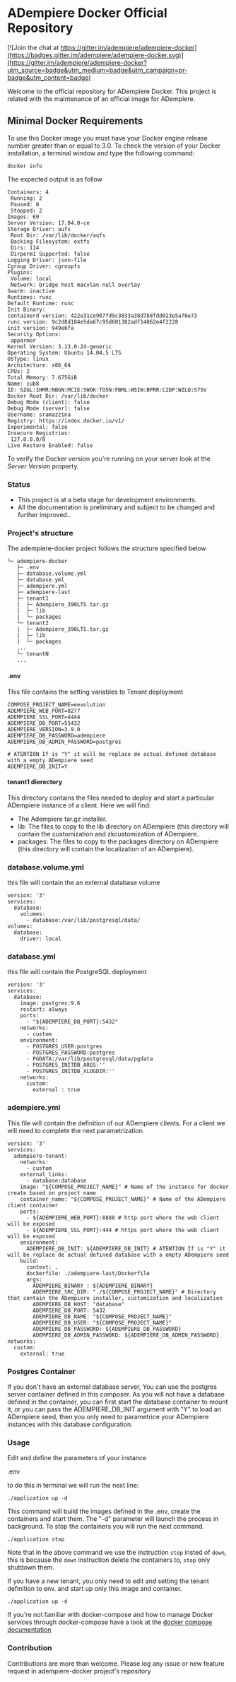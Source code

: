 # ADempiere Docker Official Repository

[![Join the chat at https://gitter.im/adempiere/adempiere-docker](https://badges.gitter.im/adempiere/adempiere-docker.svg)](https://gitter.im/adempiere/adempiere-docker?utm_source=badge&utm_medium=badge&utm_campaign=pr-badge&utm_content=badge)

Welcome to the official repository for ADempiere Docker. This project is related
with the maintenance of an official image for ADempiere.

## Minimal Docker Requirements

To use this Docker image you must have your Docker engine release number greater
than or equal to 3.0.
To check the version of your Docker installation, a terminal window and type the
following command:

```
docker info
```

The expected output is as follow

```
Containers: 4
 Running: 2
 Paused: 0
 Stopped: 2
Images: 69
Server Version: 17.04.0-ce
Storage Driver: aufs
 Root Dir: /var/lib/docker/aufs
 Backing Filesystem: extfs
 Dirs: 114
 Dirperm1 Supported: false
Logging Driver: json-file
Cgroup Driver: cgroupfs
Plugins:
 Volume: local
 Network: bridge host macvlan null overlay
Swarm: inactive
Runtimes: runc
Default Runtime: runc
Init Binary:
containerd version: 422e31ce907fd9c3833a38d7b8fdd023e5a76e73
runc version: 9c2d8d184e5da67c95d601382adf14862e4f2228
init version: 949e6fa
Security Options:
 apparmor
Kernel Version: 3.13.0-24-generic
Operating System: Ubuntu 14.04.5 LTS
OSType: linux
Architecture: x86_64
CPUs: 2
Total Memory: 7.675GiB
Name: cub8
ID: SZGL:IHMR:NBGN:MCIE:SWOK:TO5N:FBML:W5IW:BPRR:C2DP:WZLQ:S75V
Docker Root Dir: /var/lib/docker
Debug Mode (client): false
Debug Mode (server): false
Username: sramazzina
Registry: https://index.docker.io/v1/
Experimental: false
Insecure Registries:
 127.0.0.0/8
Live Restore Enabled: false
```

To verify the Docker version you're running on your server look at the _Server Version_ property.

### Status

* This project is at a beta stage for development environments.
* All the documentation is preliminary and subject to be changed and further improved..

### Project's structure

The adempiere-docker project follows the structure specified below

```
└─ adempiere-docker
   ├─ .env
   ├─ database.volume.yml
   ├─ database.yml    
   ├─ adempiere.yml
   ├─ adempiere-last
   ├─ tenant1
   |  ├─ Adempiere_390LTS.tar.gz
   |  ├─ lib
   |  └─ packages
   └─ tenant2
   |  ├─ Adempiere_390LTS.tar.gz
   |  ├─ lib
   |  └─ packages
   ...
   └─ tenantN
   ...
```
#### .env

This file contains the setting variables to Tenant deployment

```
COMPOSE_PROJECT_NAME=eevolution
ADEMPIERE_WEB_PORT=8277
ADEMPIERE_SSL_PORT=4444
ADEMPIERE_DB_PORT=55432
ADEMPIERE_VERSION=3.9.0
ADEMPIERE_DB_PASSWORD=adempiere
ADEMPIERE_DB_ADMIN_PASSWORD=postgres

# ATENTION If is "Y" it will be replace de actual defined database with a empty ADempiere seed
ADEMPIERE_DB_INIT=Y 

```

#### tenant1 dierectory

This directory contains the files needed to deploy and start a particular ADempiere instance of a client.
Here we will find:
* The Adempiere tar.gz installer.
* lib: The files to copy to the lib directory on ADempiere (this directory will contain the customization and zkcustomization of ADempiere.
* packages: The files to copy to the packages directory on ADempiere (this directory will contain the localization of an ADempiere).


### database.volume.yml

this file will contain the an external database volume 

```
version: '3'
services:
  database:
    volumes:
      - database:/var/lib/postgresql/data/
volumes:
  database:
    driver: local
```

### database.yml

this file will contain the PostgreSQL deployment

```
version: '3'
services:
  database:
    image: postgres:9.6
    restart: always
    ports:
      - "${ADEMPIERE_DB_PORT}:5432"
    networks:
      - custom
    environment:
      - POSTGRES_USER:postgres
      - POSTGRES_PASSWORD:postgres
      - PGDATA:/var/lib/postgresql/data/pgdata
      - POSTGRES_INITDB_ARGS:''
      - POSTGRES_INITDB_XLOGDIR:''
    networks:
      custom:
        external : true     
```      



### adempiere.yml

This file will contain the definition of our ADempiere clients.
For a client we will need to complete the next parametrization.

```
version: '3'
services:
  adempiere-tenant:
    networks:
      - custom
    external_links:
      - database:database
    image: "${COMPOSE_PROJECT_NAME}" # Name of the instance for docker create based on project name
    container_name: "${COMPOSE_PROJECT_NAME}" # Name of the ADempiere client container
    ports:
      - ${ADEMPIERE_WEB_PORT}:8888 # http port where the web client will be exposed
      - ${ADEMPIERE_SSL_PORT}:444 # https port where the web client will be exposed
    environment:
      ADEMPIERE_DB_INIT: ${ADEMPIERE_DB_INIT} # ATENTION If is "Y" it will be replace de actual defined database with a empty ADempiere seed
    build:
      context: .
      dockerfile: ./adempiere-last/Dockerfile
      args:
        ADEMPIERE_BINARY : ${ADEMPIERE_BINARY}
        ADEMPIERE_SRC_DIR: "./${COMPOSE_PROJECT_NAME}" # Directory that contain the ADempiere installer, customization and localization
        ADEMPIERE_DB_HOST: "database"
        ADEMPIERE_DB_PORT: 5432
        ADEMPIERE_DB_NAME: "${COMPOSE_PROJECT_NAME}"
        ADEMPIERE_DB_USER: "${COMPOSE_PROJECT_NAME}"
        ADEMPIERE_DB_PASSWORD: ${ADEMPIERE_DB_PASSWORD}
        ADEMPIERE_DB_ADMIN_PASSWORD: ${ADEMPIERE_DB_ADMIN_PASSWORD}
networks:
  custom:
    external: true
```

### Postgres Container
If you don't have an external database server, You can use the postgres server container defined in this composer. As you will not have a database defined in the container, you can first start the database container to mount it, or you can pass the ADEMPIERE_DB_INIT argument with "Y" to load an ADempiere seed, then you only need to parametrice your ADempiere instances with this database configuration.

### Usage

Edit and define the parameters of your instance

.env 

to do this in terminal we will run the next line:

```
./application up -d 
```


This command will build the images defined in the .env, create the containers and start them. The "-d" parameter will launch the process in background.
To stop the containers you will run the next command.
```
./application stop
```
Note that in the above command we use the instruction ```stop``` insted of ```down```, this is because the ```down``` instruction delete the containers to, ```stop``` only shutdown them.

If you have a new tenant, you only need to edit and setting the tenant definition to env. and start up only this image and container.

```
./application up -d 
```


If you're not familiar with docker-compose and how to manage Docker services through docker-compose have a
look at the [docker compose documentation](https://docs.docker.com/compose)

### Contribution

Contributions are more than welcome. Please log any issue or new feature request in
adempiere-docker project's repository
